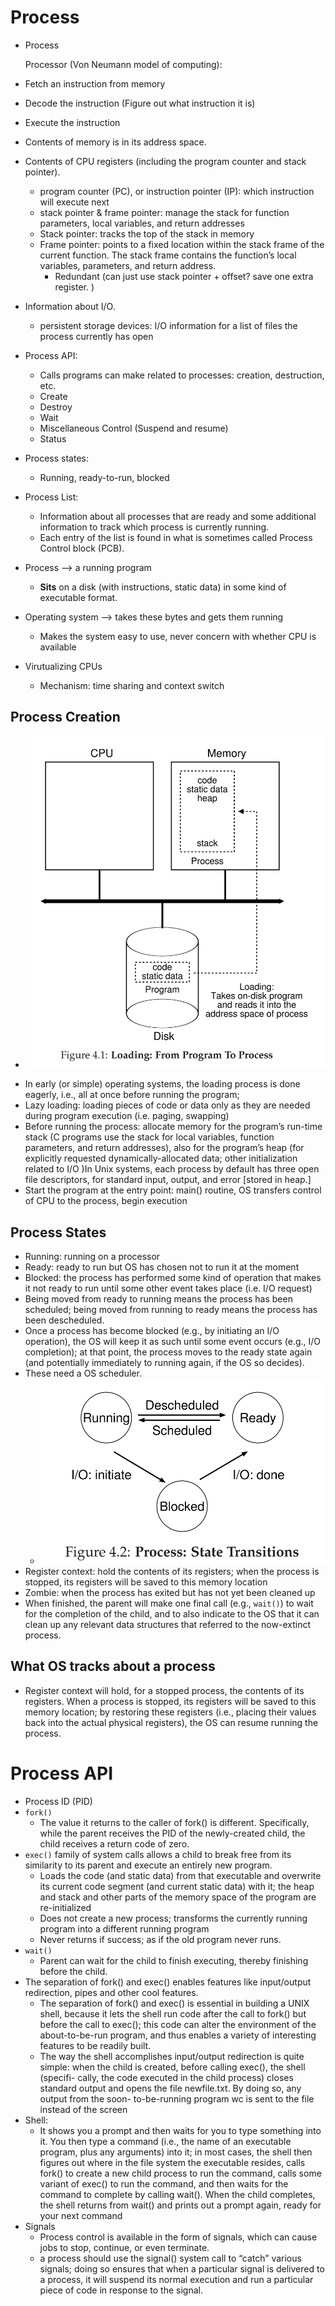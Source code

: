 # Process

- Process

  Processor (Von Neumann model of computing):
- Fetch an instruction from memory
- Decode the instruction (Figure out what instruction it is)
- Execute the instruction
- Contents of memory is in its address space.
- Contents of CPU registers (including the program counter and stack pointer).

  - program counter (PC), or instruction pointer (IP): which instruction will execute next
  - stack pointer & frame pointer: manage the stack for function parameters, local variables, and return addresses
  - Stack pointer: tracks the top of the stack in memory
  - Frame pointer: points to a fixed location within the stack frame of the current function. The stack frame contains the function’s local variables, parameters, and return address.
    - Redundant (can just use stack pointer + offset? save one extra register. )
- Information about I/O.

  - persistent storage devices: I/O information for a list of files the process currently has open
- Process API:

  - Calls programs can make related to processes: creation, destruction, etc.
  - Create
  - Destroy
  - Wait
  - Miscellaneous Control (Suspend and resume)
  - Status
- Process states:

  - Running, ready-to-run, blocked
- Process List:

  - Information about all processes that are ready and some additional information to track which process is currently running.
  - Each entry of the list is found in what is sometimes called Process Control block (PCB).
- Process —> a running program

  - **Sits** on a disk (with instructions, static data) in some kind of executable format.
- Operating system —> takes these bytes and gets them running

  - Makes the system easy to use, never concern with whether CPU is available
- Virutualizing CPUs

  - Mechanism: time sharing and context switch

## Process Creation

* ![image](image/process_creation.png)

- In early (or simple) operating systems, the loading process is done eagerly, i.e., all at once before running the program;
- Lazy loading: loading pieces of code or data only as they are needed during program execution (i.e. paging, swapping)
- Before running the process: allocate memory for the program’s run-time stack (C programs use the stack for local variables, function parameters, and return addresses), also for the program’s heap (for explicitly requested dynamically-allocated data; other initialization related to I/O )In Unix systems, each process by default has three open file descriptors, for standard input, output, and error [stored in heap.]
- Start the program at the entry point: main() routine, OS transfers control of CPU to the process, begin execution

## Process States

- Running: running on a processor
- Ready: ready to run but OS has chosen not to run it at the moment
- Blocked: the process has performed some kind of operation that makes it not ready to run until some other event takes place (i.e. I/O request)
- Being moved from ready to running means the process has been scheduled; being moved from running to ready means the process has been descheduled.
- Once a process has become blocked (e.g., by initiating an I/O operation), the OS will keep it as such until some event occurs (e.g., I/O completion); at that point, the process moves to the ready state again (and potentially immediately to running again, if the OS so decides).
- These need a OS scheduler.
  - ![image](image/process_state_transitions.png)
- Register context: hold the contents of its registers; when the process is stopped, its registers will be saved to this memory location
- Zombie: when the process has exited but has not yet been cleaned up
- When finished, the parent will make one final call (e.g., `wait()`) to wait for the completion of the child, and to also indicate to the OS that it can clean up any relevant data structures that referred to the now-extinct process.

## What OS tracks about a process

- Register context will hold, for a stopped process, the contents of its registers. When a process is stopped, its registers will be saved to this memory location; by restoring these registers (i.e., placing their values back into the actual physical registers), the OS can resume running the process.

# Process API

* Process ID (PID)
* `fork()`
  * The value it returns to the caller of fork() is different. Specifically, while the parent receives the PID of the newly-created child, the child receives a return code of zero.
* `exec()` family of system calls allows a child to break free from its similarity to its parent and execute an entirely new program.
  * Loads the code (and static data) from that executable and overwrite its current code segment (and current static data) with it; the heap and stack and other parts of the memory space of the program are re-initialized
  * Does not create a new process; transforms the currently running program into a different running program
  * Never returns if success; as if the old program never runs.
* `wait()`
  * Parent can wait for the child to finish executing, thereby finishing before the child.
* The separation of fork() and exec() enables features like input/output redirection, pipes and other cool features.
  * The separation of fork() and exec() is essential in building a UNIX shell, because it lets the shell run code after the call to fork() but before the call to exec(); this code can alter the environment of the about-to-be-run program, and thus enables a variety of interesting features to be readily built.
  * The way the shell accomplishes input/output redirection is quite simple: when the child is created, before calling exec(), the shell (specifi- cally, the code executed in the child process) closes standard output and opens the file newfile.txt. By doing so, any output from the soon- to-be-running program wc is sent to the file instead of the screen
* Shell:
  * It shows you a prompt and then waits for you to type something into it. You then type a command (i.e., the name of an executable program, plus any arguments) into it; in most cases, the shell then figures out where in the file system the executable resides, calls fork() to create a new child process to run the command, calls some variant of exec() to run the command, and then waits for the command to complete by calling wait(). When the child completes, the shell returns from wait() and prints out a prompt again, ready for your next command
* Signals
  * Process control is available in the form of signals, which can cause jobs to stop, continue, or even terminate.
  * a process should use the signal() system call to “catch” various signals; doing so ensures that when a particular signal is delivered to a process, it will suspend its normal execution and run a particular piece of code in response to the signal.
